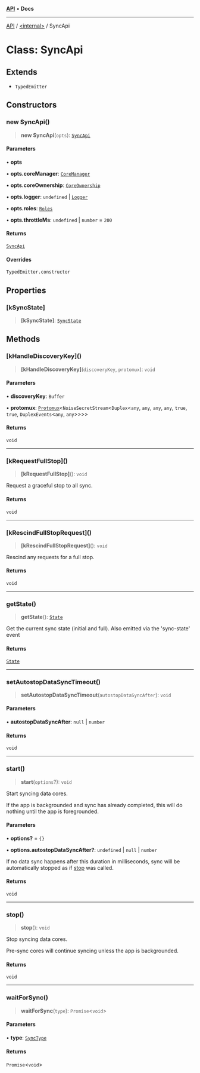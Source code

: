 [**API**](../../README.md) • **Docs**

***

[API](../../README.md) / [\<internal\>](../README.md) / SyncApi

# Class: SyncApi

## Extends

- `TypedEmitter`

## Constructors

### new SyncApi()

> **new SyncApi**(`opts`): [`SyncApi`](SyncApi.md)

#### Parameters

• **opts**

• **opts.coreManager**: [`CoreManager`](CoreManager.md)

• **opts.coreOwnership**: [`CoreOwnership`](CoreOwnership.md)

• **opts.logger**: `undefined` \| [`Logger`](Logger.md)

• **opts.roles**: [`Roles`](Roles.md)

• **opts.throttleMs**: `undefined` \| `number` = `200`

#### Returns

[`SyncApi`](SyncApi.md)

#### Overrides

`TypedEmitter.constructor`

## Properties

### \[kSyncState\]

> **\[kSyncState\]**: [`SyncState`](SyncState.md)

## Methods

### \[kHandleDiscoveryKey\]()

> **\[kHandleDiscoveryKey\]**(`discoveryKey`, `protomux`): `void`

#### Parameters

• **discoveryKey**: `Buffer`

• **protomux**: [`Protomux`](Protomux.md)\<`NoiseSecretStream`\<`Duplex`\<`any`, `any`, `any`, `any`, `true`, `true`, `DuplexEvents`\<`any`, `any`\>\>\>\>

#### Returns

`void`

***

### \[kRequestFullStop\]()

> **\[kRequestFullStop\]**(): `void`

Request a graceful stop to all sync.

#### Returns

`void`

***

### \[kRescindFullStopRequest\]()

> **\[kRescindFullStopRequest\]**(): `void`

Rescind any requests for a full stop.

#### Returns

`void`

***

### getState()

> **getState**(): [`State`](../interfaces/State.md)

Get the current sync state (initial and full). Also emitted via the 'sync-state' event

#### Returns

[`State`](../interfaces/State.md)

***

### setAutostopDataSyncTimeout()

> **setAutostopDataSyncTimeout**(`autostopDataSyncAfter`): `void`

#### Parameters

• **autostopDataSyncAfter**: `null` \| `number`

#### Returns

`void`

***

### start()

> **start**(`options`?): `void`

Start syncing data cores.

If the app is backgrounded and sync has already completed, this will do
nothing until the app is foregrounded.

#### Parameters

• **options?** = `{}`

• **options.autostopDataSyncAfter?**: `undefined` \| `null` \| `number`

If no data sync
happens after this duration in milliseconds, sync will be automatically
stopped as if [stop](SyncApi.md#stop) was called.

#### Returns

`void`

***

### stop()

> **stop**(): `void`

Stop syncing data cores.

Pre-sync cores will continue syncing unless the app is backgrounded.

#### Returns

`void`

***

### waitForSync()

> **waitForSync**(`type`): `Promise`\<`void`\>

#### Parameters

• **type**: [`SyncType`](../type-aliases/SyncType.md)

#### Returns

`Promise`\<`void`\>
